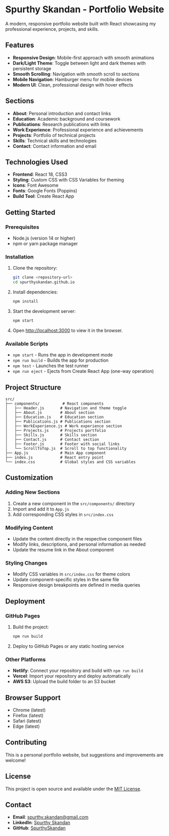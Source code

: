 # Spurthy Skandan - Portfolio Website

A modern, responsive portfolio website built with React showcasing my professional experience, projects, and skills.

## Features

- **Responsive Design**: Mobile-first approach with smooth animations
- **Dark/Light Theme**: Toggle between light and dark themes with persistent storage
- **Smooth Scrolling**: Navigation with smooth scroll to sections
- **Mobile Navigation**: Hamburger menu for mobile devices
- **Modern UI**: Clean, professional design with hover effects

## Sections

- **About**: Personal introduction and contact links
- **Education**: Academic background and coursework
- **Publications**: Research publications with links
- **Work Experience**: Professional experience and achievements
- **Projects**: Portfolio of technical projects
- **Skills**: Technical skills and technologies
- **Contact**: Contact information and email

## Technologies Used

- **Frontend**: React 18, CSS3
- **Styling**: Custom CSS with CSS Variables for theming
- **Icons**: Font Awesome
- **Fonts**: Google Fonts (Poppins)
- **Build Tool**: Create React App

## Getting Started

### Prerequisites

- Node.js (version 14 or higher)
- npm or yarn package manager

### Installation

1. Clone the repository:
   ```bash
   git clone <repository-url>
   cd spurthyskandan.github.io
   ```

2. Install dependencies:
   ```bash
   npm install
   ```

3. Start the development server:
   ```bash
   npm start
   ```

4. Open [http://localhost:3000](http://localhost:3000) to view it in the browser.

### Available Scripts

- `npm start` - Runs the app in development mode
- `npm run build` - Builds the app for production
- `npm test` - Launches the test runner
- `npm run eject` - Ejects from Create React App (one-way operation)

## Project Structure

```
src/
├── components/          # React components
│   ├── Header.js       # Navigation and theme toggle
│   ├── About.js        # About section
│   ├── Education.js    # Education section
│   ├── Publications.js # Publications section
│   ├── WorkExperience.js # Work experience section
│   ├── Projects.js     # Projects portfolio
│   ├── Skills.js       # Skills section
│   ├── Contact.js      # Contact section
│   ├── Footer.js       # Footer with social links
│   └── ScrollToTop.js  # Scroll to top functionality
├── App.js              # Main App component
├── index.js            # React entry point
└── index.css           # Global styles and CSS variables
```

## Customization

### Adding New Sections

1. Create a new component in the `src/components/` directory
2. Import and add it to `App.js`
3. Add corresponding CSS styles in `src/index.css`

### Modifying Content

- Update the content directly in the respective component files
- Modify links, descriptions, and personal information as needed
- Update the resume link in the About component

### Styling Changes

- Modify CSS variables in `src/index.css` for theme colors
- Update component-specific styles in the same file
- Responsive design breakpoints are defined in media queries

## Deployment

### GitHub Pages

1. Build the project:
   ```bash
   npm run build
   ```

2. Deploy to GitHub Pages or any static hosting service

### Other Platforms

- **Netlify**: Connect your repository and build with `npm run build`
- **Vercel**: Import your repository and deploy automatically
- **AWS S3**: Upload the build folder to an S3 bucket

## Browser Support

- Chrome (latest)
- Firefox (latest)
- Safari (latest)
- Edge (latest)

## Contributing

This is a personal portfolio website, but suggestions and improvements are welcome!

## License

This project is open source and available under the [MIT License](LICENSE).

## Contact

- **Email**: spurthy.skandan@gmail.com
- **LinkedIn**: [Spurthy Skandan](https://www.linkedin.com/in/spurthy-skandan/)
- **GitHub**: [SpurthySkandan](https://github.com/SpurthySkandan)